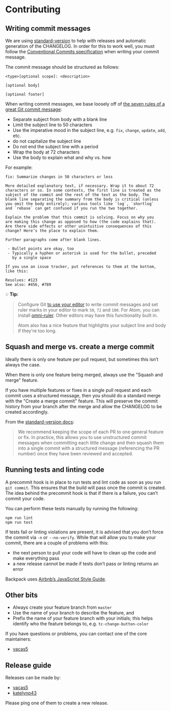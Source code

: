 # Contributing

## Writing commit messages

We are using [standard-version](https://github.com/conventional-changelog/standard-version) to help with releases and automatic generation of the CHANGELOG. In order for this to work well, you must follow the [Conventional Commits specification](https://conventionalcommits.org/) when writing your commit message.

The commit message should be structured as follows:

```
<type>[optional scope]: <description>

[optional body]

[optional footer]
```

When writing commit messages, we base loosely off of [the seven rules of a great Git commit message](https://chris.beams.io/posts/git-commit/):

- Separate subject from body with a blank line
- Limit the subject line to 50 characters
- Use the imperative mood in the subject line, e.g. `fix`, `change`, `update`, `add`, etc.
- do not capitalize the subject line
- Do not end the subject line with a period
- Wrap the body at 72 characters
- Use the body to explain what and why vs. how

For example:

```
fix: Summarize changes in 50 characters or less

More detailed explanatory text, if necessary. Wrap it to about 72
characters or so. In some contexts, the first line is treated as the
subject of the commit and the rest of the text as the body. The
blank line separating the summary from the body is critical (unless
you omit the body entirely); various tools like `log`, `shortlog`
and `rebase` can get confused if you run the two together.

Explain the problem that this commit is solving. Focus on why you
are making this change as opposed to how (the code explains that).
Are there side effects or other unintuitive consequences of this
change? Here’s the place to explain them.

Further paragraphs come after blank lines.

 - Bullet points are okay, too
 - Typically a hyphen or asterisk is used for the bullet, preceded
   by a single space

If you use an issue tracker, put references to them at the bottom,
like this:

Resolves: #123
See also: #456, #789
```

💡 **Tip:**

> Configure Git [to use your editor](https://help.github.com/articles/associating-text-editors-with-git/) to write commit messages and set ruler marks in your editor to mark `50`, `72` and `100`. For Atom, you can install [omni-ruler](https://atom.io/packages/omni-ruler). Other editors may have this functionality built in.
>
> Atom also has a nice feature that highlights your subject line and body if they're too long.

## Squash and merge vs. create a merge commit

Ideally there is only one feature per pull request, but sometimes this isn’t always the case.

When there is only one feature being merged, always use the "Squash and merge" feature.

If you have multiple features or fixes in a single pull request and each commit uses a structured message, then you should do a standard merge with the "Create a merge commit" feature. This will preserve the commit history from your branch after the merge and allow the CHANGELOG to be created accordingly.

From the [standard-version docs](https://github.com/conventional-changelog/standard-version#should-i-always-squash-commits-when-merging-prs):

> We recommend keeping the scope of each PR to one general feature or fix. In practice, this allows you to use unstructured commit messages when committing each little change and then squash them into a single commit with a structured message (referencing the PR number) once they have been reviewed and accepted.

## Running tests and linting code

A precommit hook is in place to run tests and lint code as soon as you run `git commit`. This ensures that the build will pass once the commit is created. The idea behind the precommit hook is that if there is a failure, you can’t commit your code.

You can perform these tests manually by running the following:

```shell
npm run lint
npm run test
```

If tests fail or linting violations are present, it is advised that you don’t force the commit via `-n` or `--no-verify`. While that will allow you to make your commit, there are a couple of problems with this:

- the next person to pull your code will have to clean up the code and make everything pass
- a new release cannot be made if tests don’t pass or linting returns an error

Backpack uses [Airbnb’s JavaScript Style Guide](https://github.com/airbnb/javascript).

## Other bits

- Always create your feature branch from `master`
- Use the name of your branch to describe the feature, and
- Prefix the name of your feature branch with your initials; this helps identify who the feature belongs to, e.g. `tc-change-button-color`

If you have questions or problems, you can contact one of the core maintainers:

- [vacas5](https://github.com/vacas5)

## Release guide

Releases can be made by:

- [vacas5](https://github.com/vacas5)
- [katelynp43](https://github.com/katelynp43)

Please ping one of them to create a new release.
